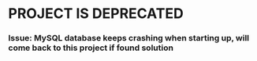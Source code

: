 # PROJECT IS DEPRECATED 

### Issue: MySQL database keeps crashing when starting up, will come back to this project if found solution